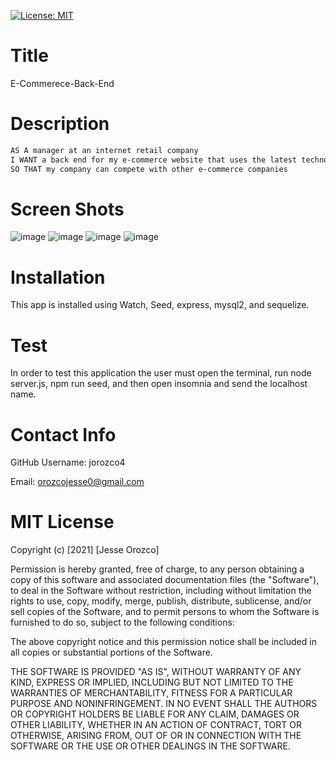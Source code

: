 [![License: MIT](https://img.shields.io/badge/License-MIT-yellow.svg)](https://opensource.org/licenses/MIT)

# Title

E-Commerece-Back-End

# Description

```md
AS A manager at an internet retail company
I WANT a back end for my e-commerce website that uses the latest technologies
SO THAT my company can compete with other e-commerce companies
```

# Screen Shots

![image](https://user-images.githubusercontent.com/61666288/118057111-2ccc9b80-b359-11eb-99d2-a7f9060eb653.png)
![image](https://user-images.githubusercontent.com/61666288/118057178-5a194980-b359-11eb-8321-a173188d5949.png)
![image](https://user-images.githubusercontent.com/61666288/118057226-75845480-b359-11eb-9049-657c39031a60.png)
![image](https://user-images.githubusercontent.com/61666288/118057250-8cc34200-b359-11eb-94e4-d2f97f2599e2.png)

# Installation

This app is installed using Watch, Seed, express, mysql2, and sequelize.

# Test

In order to test this application the user must open the terminal, run node server.js, npm run seed, and then open insomnia and send the localhost name.

# Contact Info

GitHub Username: jorozco4

Email: orozcojesse0@gmail.com

# MIT License

Copyright (c) [2021] [Jesse Orozco]

Permission is hereby granted, free of charge, to any person obtaining a copy
of this software and associated documentation files (the "Software"), to deal
in the Software without restriction, including without limitation the rights
to use, copy, modify, merge, publish, distribute, sublicense, and/or sell
copies of the Software, and to permit persons to whom the Software is
furnished to do so, subject to the following conditions:

The above copyright notice and this permission notice shall be included in all
copies or substantial portions of the Software.

THE SOFTWARE IS PROVIDED "AS IS", WITHOUT WARRANTY OF ANY KIND, EXPRESS OR
IMPLIED, INCLUDING BUT NOT LIMITED TO THE WARRANTIES OF MERCHANTABILITY,
FITNESS FOR A PARTICULAR PURPOSE AND NONINFRINGEMENT. IN NO EVENT SHALL THE
AUTHORS OR COPYRIGHT HOLDERS BE LIABLE FOR ANY CLAIM, DAMAGES OR OTHER
LIABILITY, WHETHER IN AN ACTION OF CONTRACT, TORT OR OTHERWISE, ARISING FROM,
OUT OF OR IN CONNECTION WITH THE SOFTWARE OR THE USE OR OTHER DEALINGS IN THE
SOFTWARE.
